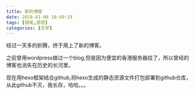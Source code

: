 ```yaml
---
title: 新的博客
date: 2018-01-08 10:49:19
tags: [随笔,感悟]
categories: [文学]
---
```

经过一天多的折腾，终于用上了新的博客。

之前曾用wordpress做过一个blog,但是因为便宜的香港服务器挂了，所以曾经的博客也消失在历史的长河里。

现在用hexo框架结合github,将hexo生成的静态资源文件打包部署到github仓库，从此github不灭，我长存，哈哈。。。